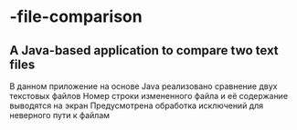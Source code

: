 # -file-comparison
## A Java-based application to compare two text files
В данном приложение на основе Java реализовано сравнение двух текстовых файлов
Номер строки измененного файла и её содержание выводятся на экран 
Предусмотрена обработка исключений для неверного пути к файлам

